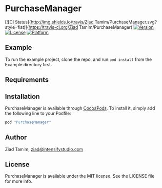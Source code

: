 # PurchaseManager

[![CI Status](http://img.shields.io/travis/Ziad Tamim/PurchaseManager.svg?style=flat)](https://travis-ci.org/Ziad Tamim/PurchaseManager)
[![Version](https://img.shields.io/cocoapods/v/PurchaseManager.svg?style=flat)](http://cocoapods.org/pods/PurchaseManager)
[![License](https://img.shields.io/cocoapods/l/PurchaseManager.svg?style=flat)](http://cocoapods.org/pods/PurchaseManager)
[![Platform](https://img.shields.io/cocoapods/p/PurchaseManager.svg?style=flat)](http://cocoapods.org/pods/PurchaseManager)

## Example

To run the example project, clone the repo, and run `pod install` from the Example directory first.

## Requirements

## Installation

PurchaseManager is available through [CocoaPods](http://cocoapods.org). To install
it, simply add the following line to your Podfile:

```ruby
pod "PurchaseManager"
```

## Author

Ziad Tamim, ziad@intensifystudio.com

## License

PurchaseManager is available under the MIT license. See the LICENSE file for more info.

